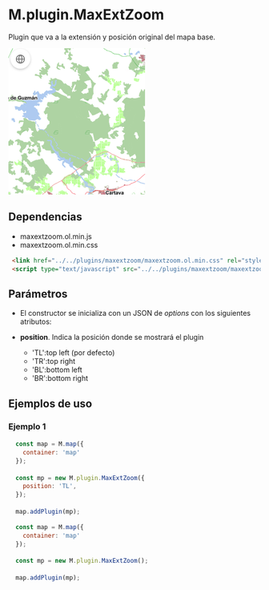 # M.plugin.MaxExtZoom

Plugin que va a la extensión y posición original del mapa base.

![Imagen1](../img/maxExtZoom_1.png)

## Dependencias

- maxextzoom.ol.min.js
- maxextzoom.ol.min.css


```html
 <link href="../../plugins/maxextzoom/maxextzoom.ol.min.css" rel="stylesheet" />
 <script type="text/javascript" src="../../plugins/maxextzoom/maxextzoom.ol.min.js"></script>
```

## Parámetros

- El constructor se inicializa con un JSON de _options_ con los siguientes atributos:

- **position**. Indica la posición donde se mostrará el plugin
  - 'TL':top left (por defecto)
  - 'TR':top right 
  - 'BL':bottom left
  - 'BR':bottom right

## Ejemplos de uso

### Ejemplo 1
```javascript
  const map = M.map({
    container: 'map'
  });

  const mp = new M.plugin.MaxExtZoom({
    position: 'TL',
  });

  map.addPlugin(mp);
```

```javascript
  const map = M.map({
    container: 'map'
  }); 

  const mp = new M.plugin.MaxExtZoom();

  map.addPlugin(mp);
```